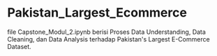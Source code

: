 # Pakistan_Largest_Ecommerce
file Capstone_Modul_2.ipynb berisi Proses Data Understanding, Data Cleaning, dan Data Analysis terhadap Pakistan's Largest E-Commerce Dataset.
